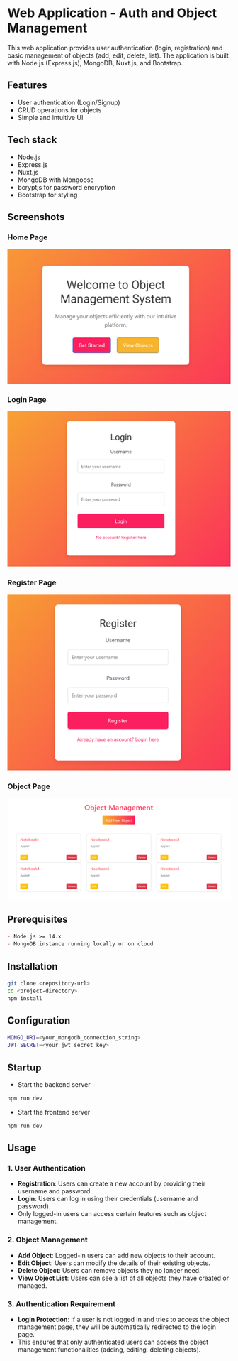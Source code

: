 # Web Application - Auth and Object Management

This web application provides user authentication (login, registration) and basic management of objects (add, edit, delete, list). The application is built with Node.js (Express.js), MongoDB, Nuxt.js, and Bootstrap.

## Features
- User authentication (Login/Signup)
- CRUD operations for objects
- Simple and intuitive UI

## Tech stack
 - Node.js
 - Express.js
 - Nuxt.js
 - MongoDB with Mongoose
 - bcryptjs for password encryption
 - Bootstrap for styling

## Screenshots
### Home Page
![Home Page](img/home.png)
### Login Page
![Login Page](img/login.png)
### Register Page
![Register Page](img/register.png)
### Object Page
![Object Page](img/object.png)
## Prerequisites
```markdown
- Node.js >= 14.x
- MongoDB instance running locally or on cloud
```

## Installation
```bash
git clone <repository-url>
cd <project-directory>
npm install
```

## Configuration
```bash
MONGO_URI=<your_mongodb_connection_string>
JWT_SECRET=<your_jwt_secret_key>
```

## Startup
 - Start the backend server
```bash
npm run dev
```
 - Start the frontend server
```bash
npm run dev
```
## Usage

### 1. User Authentication
   - **Registration**: Users can create a new account by providing their username and password.
   - **Login**: Users can log in using their credentials (username and password).
   - Only logged-in users can access certain features such as object management.

### 2. Object Management
   - **Add Object**: Logged-in users can add new objects to their account.
   - **Edit Object**: Users can modify the details of their existing objects.
   - **Delete Object**: Users can remove objects they no longer need.
   - **View Object List**: Users can see a list of all objects they have created or managed.

### 3. Authentication Requirement
   - **Login Protection**: If a user is not logged in and tries to access the object management page, they will be automatically redirected to the login page.
   - This ensures that only authenticated users can access the object management functionalities (adding, editing, deleting objects).

